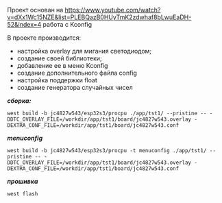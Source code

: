 Проект основан на https://www.youtube.com/watch?v=dXx1Wc15NZE&list=PLEBQazB0HUyTmK2zdwhaf8bLwuEaDH-52&index=4 работа с Kconfig

В проекте производится:
 - настройка overlay для мигания светодиодом;
 - создание своей библиотеки;
 - добавление ее в меню Kconfig
 - создание дополнительного файла config
 - настройка поддержки float
 - создание генератора случайных чисел  


***сборка:***
```
west build -b jc4827w543/esp32s3/procpu ./app/tst1/ --pristine -- -DDTC_OVERLAY_FILE=/workdir/app/tst1/board/jc4827w543.overlay -DEXTRA_CONF_FILE=/workdir/app/tst1/board/jc4827w543.conf
```
***menuconfig***
```
west build -b jc4827w543/esp32s3/procpu -t menuconfig ./app/tst1/ --pristine -- -DDTC_OVERLAY_FILE=/workdir/app/tst1/board/jc4827w543.overlay -DEXTRA_CONF_FILE=/workdir/app/tst1/board/jc4827w543.conf
```
***прошивка***
```
west flash 
```

